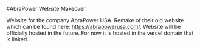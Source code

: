 #AbraPower Website Makeover

Website for the company AbraPower USA. Remake of their old website which can be found here: https://abrapowerusa.com/. Website will be officially hosted in the future. For now it is hosted in the vercel domain that is linked.
